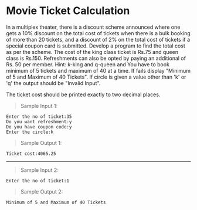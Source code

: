 # Movie Ticket Calculation

In a multiplex theater, there is a discount scheme announced where one gets a 10% discount on the total cost of tickets when there is a bulk booking of more than 20 tickets, and a discount of 2% on the total cost of tickets if a special coupon card is submitted. Develop a program to find the total cost as per the scheme. The cost of the king class ticket is Rs.75 and queen class is Rs.150. Refreshments can also be opted by paying an additional of Rs. 50 per member.
Hint: k-king and q-queen and You have to book minimum of 5 tickets and maximum of 40 at a time. If fails display "Minimum of 5 and Maximum of 40 Tickets".  If circle is given a value other than 'k' or 'q' the output should be "Invalid Input".

The ticket cost should be printed exactly to two decimal places.

> Sample Input 1:

    Enter the no of ticket:35
    Do you want refreshment:y
    Do you have coupon code:y
    Enter the circle:k

> Sample Output 1:

    Ticket cost:4065.25

---

> Sample Input 2:

    Enter the no of ticket:1

> Sample Output 2:

    Minimum of 5 and Maximum of 40 Tickets